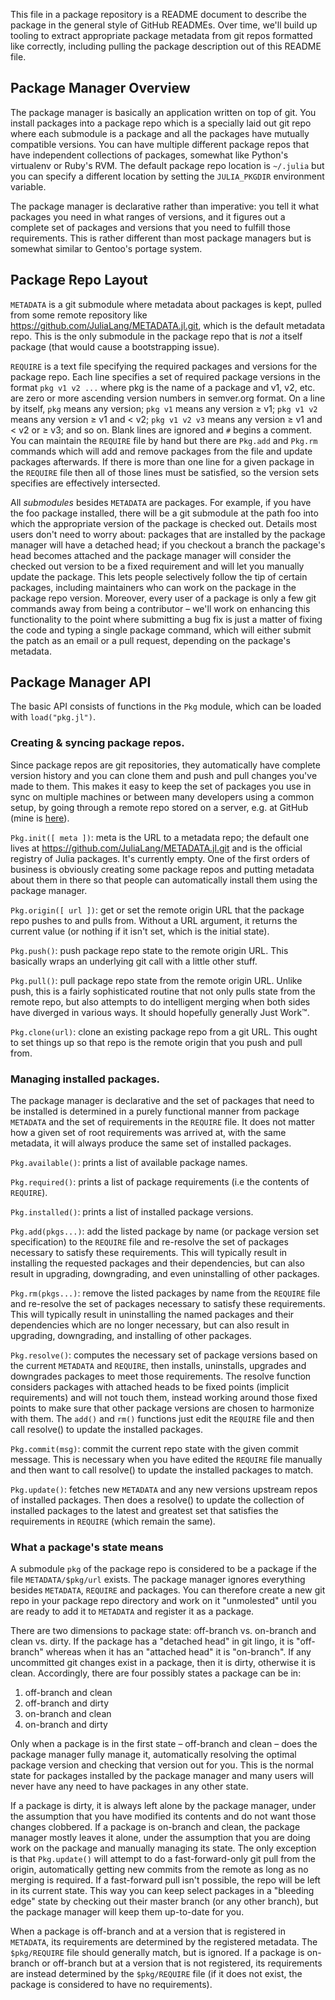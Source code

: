 This file in a package repository is a README document to describe the package
in the general style of GitHub READMEs. Over time, we'll build up tooling to
extract appropriate package metadata from git repos formatted like correctly,
including pulling the package description out of this README file.

## Package Manager Overview

The package manager is basically an application written on top of git. You
install packages into a package repo which is a specially laid out git repo
where each submodule is a package and all the packages have mutually
compatible versions. You can have multiple different package repos that have
independent collections of packages, somewhat like Python's virtualenv or
Ruby's RVM. The default package repo location is `~/.julia` but you can
specify a different location by setting the `JULIA_PKGDIR` environment
variable.

The package manager is declarative rather than imperative: you tell it what
packages you need in what ranges of versions, and it figures out a complete
set of packages and versions that you need to fulfill those requirements. This
is rather different than most package managers but is somewhat similar to
Gentoo's portage system.

## Package Repo Layout

`METADATA` is a git submodule where metadata about packages is kept, pulled
from some remote repository like https://github.com/JuliaLang/METADATA.jl.git,
which is the default metadata repo. This is the only submodule in the package
repo that is *not* a itself package (that would cause a bootstrapping issue).

`REQUIRE` is a text file specifying the required packages and versions for the
package repo. Each line specifies a set of required package versions in the
format `pkg v1 v2 ...` where pkg is the name of a package and v1, v2, etc. are
zero or more ascending version numbers in semver.org format. On a line by
itself, `pkg` means any version; `pkg v1` means any version ≥ v1; `pkg v1 v2`
means any version ≥ v1 and < v2; `pkg v1 v2 v3` means any version ≥ v1 and <
v2 or ≥ v3; and so on. Blank lines are ignored and `#` begins a comment. You
can maintain the `REQUIRE` file by hand but there are `Pkg.add` and `Pkg.rm`
commands which will add and remove packages from the file and update packages
afterwards. If there is more than one line for a given package in the
`REQUIRE` file then all of those lines must be satisfied, so the version sets
specifies are effectively intersected.

All *submodules* besides `METADATA` are packages. For example, if you have the
foo package installed, there will be a git submodule at the path foo into
which the appropriate version of the package is checked out. Details most
users don't need to worry about: packages that are installed by the package
manager will have a detached head; if you checkout a branch the package's head
becomes attached and the package manager will consider the checked out version
to be a fixed requirement and will let you manually update the package. This
lets people selectively follow the tip of certain packages, including
maintainers who can work on the package in the package repo version. Moreover,
every user of a package is only a few git commands away from being a
contributor – we'll work on enhancing this functionality to the point where
submitting a bug fix is just a matter of fixing the code and typing a single
package command, which will either submit the patch as an email or a pull
request, depending on the package's metadata.

## Package Manager API

The basic API consists of functions in the `Pkg` module, which can be loaded
with `load("pkg.jl")`.

### Creating & syncing package repos.

Since package repos are git repositories, they automatically have complete
version history and you can clone them and push and pull changes you've made
to them. This makes it easy to keep the set of packages you use in sync on
multiple machines or between many developers using a common setup, by going
through a remote repo stored on a server, e.g. at GitHub (mine is
[here](https://github.com/StefanKarpinski/.julia)).

`Pkg.init([ meta ])`: meta is the URL to a metadata repo; the default one
lives at https://github.com/JuliaLang/METADATA.jl.git and is the official
registry of Julia packages. It's currently empty. One of the first orders of
business is obviously creating some package repos and putting metadata about
them in there so that people can automatically install them using the package
manager.

`Pkg.origin([ url ])`: get or set the remote origin URL that the package repo
pushes to and pulls from. Without a URL argument, it returns the current value
(or nothing if it isn't set, which is the initial state).

`Pkg.push()`: push package repo state to the remote origin URL. This basically
wraps an underlying git call with a little other stuff.

`Pkg.pull()`: pull package repo state from the remote origin URL. Unlike push,
this is a fairly sophisticated routine that not only pulls state from the
remote repo, but also attempts to do intelligent merging when both sides have
diverged in various ways. It should hopefully generally Just Work™.

`Pkg.clone(url)`: clone an existing package repo from a git URL. This ought to
set things up so that repo is the remote origin that you push and pull from.

### Managing installed packages.

The package manager is declarative and the set of packages that need to be
installed is determined in a purely functional manner from package `METADATA`
and the set of requirements in the `REQUIRE` file. It does not matter how a
given set of root requirements was arrived at, with the same metadata, it will
always produce the same set of installed packages.

`Pkg.available()`: prints a list of available package names.

`Pkg.required()`: prints a list of package requirements (i.e the contents of
`REQUIRE`).

`Pkg.installed()`: prints a list of installed package versions.

`Pkg.add(pkgs...)`: add the listed package by name (or package version set
specification) to the `REQUIRE` file and re-resolve the set of packages
necessary to satisfy these requirements. This will typically result in
installing the requested packages and their dependencies, but can also result
in upgrading, downgrading, and even uninstalling of other packages.

`Pkg.rm(pkgs...)`: remove the listed packages by name from the `REQUIRE` file
and re-resolve the set of packages necessary to satisfy these requirements.
This will typically result in uninstalling the named packages and their
dependencies which are no longer necessary, but can also result in upgrading,
downgrading, and installing of other packages.

`Pkg.resolve()`: computes the necessary set of package versions based on the
current `METADATA` and `REQUIRE`, then installs, uninstalls, upgrades and
downgrades packages to meet those requirements. The resolve function considers
packages with attached heads to be fixed points (implicit requirements) and
will not touch them, instead working around those fixed points to make sure
that other package versions are chosen to harmonize with them. The `add()` and
`rm()` functions just edit the `REQUIRE` file and then call resolve() to
update the installed packages.

`Pkg.commit(msg)`: commit the current repo state with the given commit
message. This is necessary when you have edited the `REQUIRE` file manually
and then want to call resolve() to update the installed packages to match.

`Pkg.update()`: fetches new `METADATA` and any new versions upstream repos of
installed packages. Then does a resolve() to update the collection of
installed packages to the latest and greatest set that satisfies the
requirements in `REQUIRE` (which remain the same).

### What a package's state means

A submodule `pkg` of the package repo is considered to be a package if the
file `METADATA/$pkg/url` exists. The package manager ignores everything
besides `METADATA`, `REQUIRE` and packages. You can therefore create a new git
repo in your package repo directory and work on it "unmolested" until you are
ready to add it to `METADATA` and register it as a package.

There are two dimensions to package state: off-branch vs. on-branch and clean
vs. dirty. If the package has a "detached head" in git lingo, it is
"off-branch" whereas when it has an "attached head" it is "on-branch". If any
uncommitted git changes exist in a package, then it is dirty, otherwise it is
clean. Accordingly, there are four possibly states a package can be in:

1. off-branch and clean
2. off-branch and dirty
3. on-branch and clean
4. on-branch and dirty

Only when a package is in the first state – off-branch and clean – does the
package manager fully manage it, automatically resolving the optimal package
version and checking that version out for you. This is the normal state for
packages installed by the package manager and many users will never have any
need to have packages in any other state.

If a package is dirty, it is always left alone by the package manager, under
the assumption that you have modified its contents and do not want those
changes clobbered. If a package is on-branch and clean, the package manager
mostly leaves it alone, under the assumption that you are doing work on the
package and manually managing its state. The only exception is that
`Pkg.update()` will attempt to do a fast-forward-only git pull from the
origin, automatically getting new commits from the remote as long as no
merging is required. If a fast-forward pull isn't possible, the repo will be
left in its current state. This way you can keep select packages in a
"bleeding edge" state by checking out their master branch (or any other
branch), but the package manager will keep them up-to-date for you.

When a package is off-branch and at a version that is registered in
`METADATA`, its requirements are determined by the registered metadata. The
`$pkg/REQUIRE` file should generally match, but is ignored. If a package is
on-branch or off-branch but at a version that is not registered, its
requirements are instead determined by the `$pkg/REQUIRE` file (if it does not
exist, the package is considered to have no requirements).
